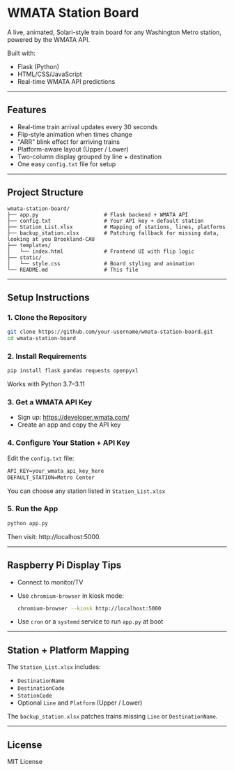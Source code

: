 # WMATA Station Board

A live, animated, Solari-style train board for any Washington Metro station, powered by the WMATA API.

Built with:
- Flask (Python)
- HTML/CSS/JavaScript
- Real-time WMATA API predictions

---

## Features

- Real-time train arrival updates every 30 seconds
- Flip-style animation when times change
- "ARR" blink effect for arriving trains
- Platform-aware layout (Upper / Lower)
- Two-column display grouped by line + destination
- One easy `config.txt` file for setup

---

## Project Structure

```
wmata-station-board/
├── app.py                     # Flask backend + WMATA API
├── config.txt                 # Your API key + default station
├── Station_List.xlsx          # Mapping of stations, lines, platforms
├── backup_station.xlsx        # Patching fallback for missing data, looking at you Brookland-CAU
├── templates/
│   └── index.html             # Frontend UI with flip logic
├── static/
│   └── style.css              # Board styling and animation
└── README.md                  # This file
```

---

## Setup Instructions

### 1. Clone the Repository

```bash
git clone https://github.com/your-username/wmata-station-board.git
cd wmata-station-board
```

### 2. Install Requirements

```bash
pip install flask pandas requests openpyxl
```

Works with Python 3.7–3.11

### 3. Get a WMATA API Key

- Sign up: https://developer.wmata.com/
- Create an app and copy the API key

### 4. Configure Your Station + API Key

Edit the `config.txt` file:

```txt
API_KEY=your_wmata_api_key_here
DEFAULT_STATION=Metro Center
```

You can choose any station listed in `Station_List.xlsx`

### 5. Run the App

```bash
python app.py
```

Then visit: http://localhost:5000.

---

## Raspberry Pi Display Tips

- Connect to monitor/TV
- Use `chromium-browser` in kiosk mode:
  ```bash
  chromium-browser --kiosk http://localhost:5000
  ```

- Use `cron` or a `systemd` service to run `app.py` at boot

---

## Station + Platform Mapping

The `Station_List.xlsx` includes:
- `DestinationName`
- `DestinationCode`
- `StationCode`
- Optional `Line` and `Platform` (Upper / Lower)

The `backup_station.xlsx` patches trains missing `Line` or `DestinationName`.

---


## License

MIT License
